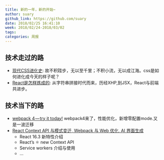 ```yaml
---
title: 新的一年，新的开始~
author: suary
github_link: https://github.com/suary
date: 2018/02/25 16:41:10
week: 2018/02/24-2018/03/02
tags:
categories: 周报
---
```




## 技术走过的路

* [现代CSS进化史](http://mp.weixin.qq.com/s?__biz=MjM5MTA1MjAxMQ==&mid=2651227799&idx=1&sn=0128323a196af43994a527499933b82f&chksm=bd495f138a3ed6058c8efb162227d797ba1dd7aec78b29cc861acc008a118c090ea4ee4fc7fe&mpshare=1&scene=23&srcid=02252NiHCgp4PR7JIpKJoSmJ#rd): 故不积跬步，无以至千里；不积小流，无以成江海。css是如何进化成今天的样子呢？
* [React是怎样炼成的](http://mp.weixin.qq.com/s?__biz=MjM5MTA1MjAxMQ==&mid=2651227848&idx=1&sn=536dcf60dd2d9df86d4092bd4c2cef9e&chksm=bd495f4c8a3ed65af05a1624ea14de8712afa3c22298965744e27871d5b6665f57c5a6b3dcf2&mpshare=1&scene=23&srcid=0228mHu3CkhAQS4arLgIEzMx#rd): 从字符串拼接时代而来，历经XHP,到JSX，React与前端共进步。

## 技术当下的路

* [webpack 4 — try it today!](https://medium.com/webpack/webpack-4-beta-try-it-today-6b1d27d7d7e2) webpack4来了，性能优化，新增零配置mode.又是一波迁移
* [React Context API 与模式变迁, Webpack 与 Web 优化, AI 界面生成](https://zhuanlan.zhihu.com/p/33792759)
  - React 16.3 新特性介绍
  - React’s ⚛️ new Context API
  - Service workers 介绍与使用
  - ...
